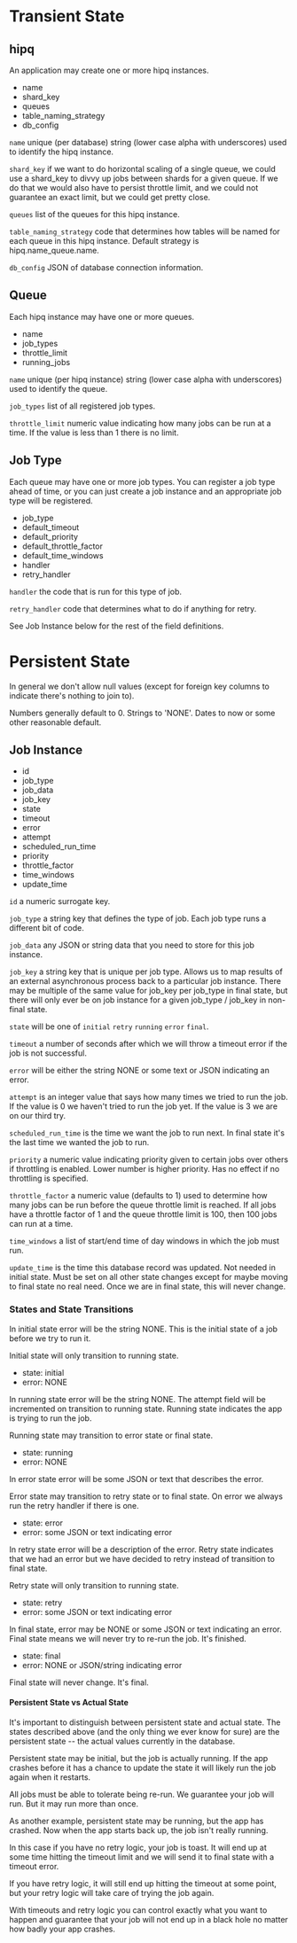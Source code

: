 # Transient State

## hipq

An application may create one or more hipq instances.

* name
* shard_key
* queues
* table_naming_strategy
* db_config

`name` unique (per database) string (lower case alpha with underscores) used
to identify the hipq instance.

`shard_key` if we want to do horizontal scaling of a single queue, we could
use a shard_key to divvy up jobs between shards for a given queue. If we do that
we would also have to persist throttle limit, and we could not guarantee an
exact limit, but we could get pretty close.

`queues` list of the queues for this hipq instance.

`table_naming_strategy` code that determines how tables will be named for
each queue in this hipq instance. Default strategy is hipq.name_queue.name.

`db_config` JSON of database connection information.

## Queue

Each hipq instance may have one or more queues.

* name
* job_types
* throttle_limit
* running_jobs

`name` unique (per hipq instance) string (lower case alpha with underscores)
used to identify the queue.

`job_types` list of all registered job types.

`throttle_limit` numeric value indicating how many jobs can be run at a
time. If the value is less than 1 there is no limit.

## Job Type

Each queue may have one or more job types. You can register a job type ahead of
time, or you can just create a job instance and an appropriate job type will be
registered.

* job_type
* default_timeout
* default_priority
* default_throttle_factor
* default_time_windows
* handler
* retry_handler

`handler` the code that is run for this type of job.

`retry_handler` code that determines what to do if anything for retry.

See Job Instance below for the rest of the field definitions.

# Persistent State

In general we don't allow null values (except for foreign key columns to
indicate there's nothing to join to).

Numbers generally default to 0. Strings to 'NONE'. Dates to now or some other
reasonable default.

## Job Instance

* id
* job_type
* job_data
* job_key
* state
* timeout
* error
* attempt
* scheduled_run_time
* priority
* throttle_factor
* time_windows
* update_time

`id` a numeric surrogate key.

`job_type` a string key that defines the type of job. Each job type runs a
different bit of code.

`job_data` any JSON or string data that you need to store for this job
instance.

`job_key` a string key that is unique per job type. Allows us to map results
of an external asynchronous process back to a particular job instance. There may
be multiple of the same value for job_key per job_type in final state, but there
will only ever be on job instance for a given job_type / job_key in non-final
state.

`state` will be one of `initial` `retry` `running` `error` `final`.

`timeout` a number of seconds after which we will throw a timeout error if
the job is not successful.

`error` will be either the string NONE or some text or JSON indicating an
error.

`attempt` is an integer value that says how many times we tried to run the
job. If the value is 0 we haven't tried to run the job yet. If the value is 3 we
are on our third try.

`scheduled_run_time` is the time we want the job to run next. In final state
it's the last time we wanted the job to run.

`priority` a numeric value indicating priority given to certain jobs over
others if throttling is enabled. Lower number is higher priority. Has no effect
if no throttling is specified.

`throttle_factor` a numeric value (defaults to 1) used to determine how many
jobs can be run before the queue throttle limit is reached. If all jobs have a
throttle factor of 1 and the queue throttle limit is 100, then 100 jobs can run
at a time.

`time_windows` a list of start/end time of day windows in which the job must
run.

`update_time` is the time this database record was updated. Not needed in
initial state. Must be set on all other state changes except for maybe moving to
final state no real need. Once we are in final state, this will never change.

### States and State Transitions

In initial state error will be the string NONE. This is the initial state of a
job before we try to run it.

Initial state will only transition to running state.

* state: initial
* error: NONE

In running state error will be the string NONE. The attempt field will be
incremented on transition to running state. Running state indicates the app is
trying to run the job.

Running state may transition to error state or final state.

* state: running
* error: NONE

In error state error will be some JSON or text that describes the error.

Error state may transition to retry state or to final state. On error we
always run the retry handler if there is one.

* state: error
* error: some JSON or text indicating error

In retry state error will be a description of the error. Retry state indicates that we had an error but we have decided to retry instead of transition to final state.

Retry state will only transition to running state.

* state: retry
* error: some JSON or text indicating error

In final state, error may be NONE or some JSON or text indicating an error.
Final state means we will never try to re-run the job. It's finished.

* state: final
* error: NONE or JSON/string indicating error

Final state will never change. It's final.

#### Persistent State vs Actual State

It's important to distinguish between persistent state and actual state. The
states described above (and the only thing we ever know for sure) are the
persistent state -- the actual values currently in the database.

Persistent state may be initial, but the job is actually running. If the app
crashes before it has a chance to update the state it will likely run the job
again when it restarts.

All jobs must be able to tolerate being re-run. We guarantee
your job will run. But it may run more than once.

As another example, persistent state may be running, but the app has crashed.
Now when the app starts back up, the job isn't really running.

In this case if you have no retry logic, your job is toast. It will end up at
some time hitting the timeout limit and we will send it to final state with a
timeout error.

If you have retry logic, it will still end up hitting the timeout at some point,
but your retry logic will take care of trying the job again.

With timeouts and retry logic you can control exactly what you want to happen
and guarantee that your job will not end up in a black hole no matter how badly
your app crashes.
